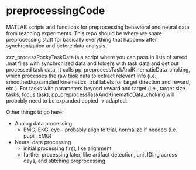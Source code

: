 # preprocessingCode
MATLAB scripts and functions for preprocessing behavioral and neural data from reaching experiments. This repo should be where we share preprocessing stuff for basically everything that happens after synchronization and before data analysis.

zzz_processRockyTaskData is a script where you can pass in lists of saved .mat files with synchronized data and folders with task data and get out processed task data. It calls pp_preprocessTaskAndKinematicData_choking, which processes the raw task data to extract relevant info (i.e., smoothed/upsampled kinematics, trial labels for target direction and reward, etc.). For tasks with parameters beyond reward and target (i.e., target size tasks, focus task), pp_preprocessTaskAndKinematicData_choking will probably need to be expanded copied -> adapted.
    
Other things to go here:
- Analog data processing
  - EMG, EKG, eye - probably align to trial, normalize if needed (i.e. pupil, EMG)
- Neural data processing
  - initial processing first, like alignment
  - further processing later, like artifact detection, unit IDing across days, and stitching preprocessing
